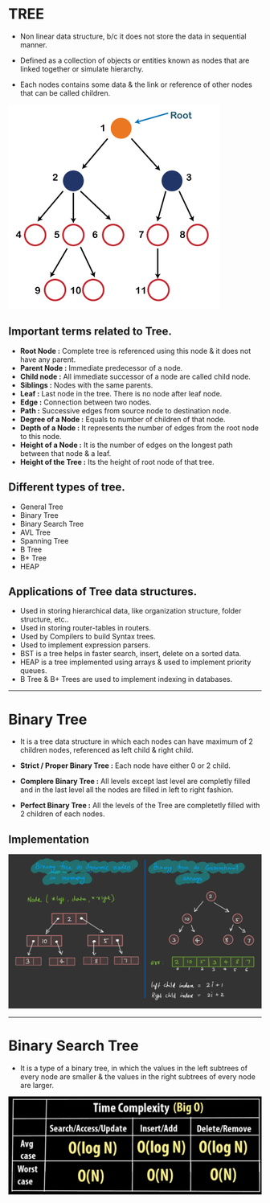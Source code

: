 # TREE

* Non linear data structure, b/c it does not store the data in sequential manner.

* Defined as a collection of objects or entities known as nodes that are linked together or simulate hierarchy.

* Each nodes contains some data & the link or reference of other nodes that can be called children.

![](images/01.png)


## Important terms related to Tree.

* **Root Node :** Complete tree is referenced using this node & it does not have any parent.
* **Parent Node :** Immediate predecessor of a node.
* **Child node :** All immediate successor of a node are called child node.
* **Siblings :** Nodes with the same parents.
* **Leaf :** Last node in the tree. There is no node after leaf node.
* **Edge :** Connection between two nodes.
* **Path :** Successive edges from source node to destination node.
* **Degree of a Node :** Equals to number of children of that node.
* **Depth of a Node :** It represents the number of edges from the root node to this node.
* **Height of a Node :** It is the number of edges on the longest path between that node & a leaf.
* **Height of the Tree :** Its the height of root node of that tree.

## Different types of tree.

* General Tree
* Binary Tree
* Binary Search Tree
* AVL Tree
* Spanning Tree
* B Tree
* B+ Tree
* HEAP

## Applications of Tree data structures.

* Used in storing hierarchical data, like organization structure, folder structure, etc..
* Used in storing router-tables in routers.
* Used by Compilers to build Syntax trees.
* Used to implement expression parsers.
* BST is a tree helps in faster search, insert, delete on a sorted data.
* HEAP is a tree implemented using arrays & used to implement priority queues.
* B Tree & B+ Trees are used to implement indexing in databases.

------------------------------------------------------------------------------------------------------

# Binary Tree

* It is a tree data structure in which each nodes can have maximum of 2 children nodes, referenced as left child & right child.

* **Strict / Proper Binary Tree :** Each node have either 0 or 2 child.
* **Complere Binary Tree :**        All levels except last level are completly filled and in the last level all the nodes are filled in left to right fashion.
* **Perfect Binary Tree :**         All the levels of the Tree are completetly filled with 2 children of each nodes.

## Implementation

![](images/02.jpeg)

------------------------------------------------------------------------------------------------------

# Binary Search Tree

* It is a type of a binary tree, in which the values in the left subtrees of every node are smaller & the values in the right subtrees of every node are larger.

![](images/03.png)







    








